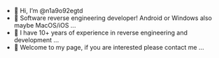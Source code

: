 - 👋 Hi, I’m @n1a9o92egtd
- 👀 Software reverse engineering developer! Android or Windows also maybe MacOS/iOS ...
- 🌱 I have 10+ years of experience in reverse engineering and development ...
- 💞️ Welcome to my page, if you are interested please contact me ...
